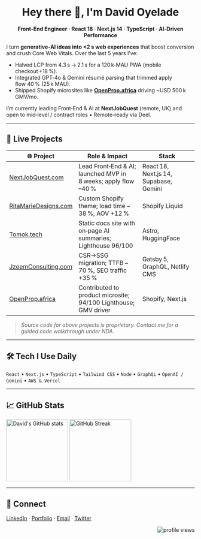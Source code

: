 <!-- Header -->
<h1 align="center">Hey&nbsp;there&nbsp;👋, I'm David Oyelade</h1>
<p align="center"><b>Front‑End Engineer · React 18 · Next.js 14 · TypeScript · AI‑Driven Performance</b></p>

<!-- Short intro -->
I turn **generative‑AI ideas into <2 s web experiences** that boost conversion and crush Core Web Vitals. Over the last 5 years I’ve:

- Halved LCP from 4.3 s → 2.1 s for a 120 k‑MAU PWA (mobile checkout +18 %).
- Integrated GPT‑4o & Gemini résumé parsing that trimmed apply flow 40 % (25 k MAU).
- Shipped Shopify microsites like **[OpenProp.africa](https://openprop.africa/)** driving ~USD 500 k GMV/mo.

I’m currently leading Front‑End & AI at **NextJobQuest** (remote, UK) and open to mid‑level / contract roles • Remote‑ready via Deel.

---
## 🚀 Live Projects
| 🌐 Project | Role & Impact | Stack |
|------------|---------------|-------|
| [NextJobQuest.com](https://www.nextjobquest.com/) | Lead Front‑End & AI; launched MVP in 8 weeks; apply flow –40 % | React 18, Next.js 14, Supabase, Gemini |
| [RitaMarieDesigns.com](https://ritamariedesigns.com/) | Custom Shopify theme; load time –38 %, AOV +12 % | Shopify Liquid |
| [Tomok.tech](https://tomok.tech/) | Static docs site with on‑page AI summaries; Lighthouse 96/100 | Astro, HuggingFace |
| [JzeemConsulting.com](https://www.jzeemconsulting.com/) | CSR→SSG migration; TTFB –70 %, SEO traffic +35 % | Gatsby 5, GraphQL, Netlify CMS |
| [OpenProp.africa](https://openprop.africa/) | Contributed to product microsite; 94/100 Lighthouse; GMV driver | Shopify, Next.js |


> *Source code for above projects is proprietary. Contact me for a guided code walkthrough under NDA.*

---
## 🛠️ Tech I Use Daily
`React` • `Next.js` • `TypeScript` • `Tailwind CSS` • `Node` • `GraphQL` • `OpenAI / Gemini` • `AWS & Vercel`

---
## 📈 GitHub Stats
<p align="left">
  <img src="https://github-readme-stats.vercel.app/api?username=Drimdave&show_icons=true&theme=transparent" alt="David's GitHub stats" height="165"/>
  <img src="https://streak-stats.demolab.com/?user=Drimdave&theme=transparent" alt="GitHub Streak" height="165"/>
</p>

---
## 🤝 Connect
[LinkedIn](https://www.linkedin.com/in/oyelade-david) · [Portfolio](https://davidoyelade.netlify.app) · [Email](mailto:oyeladedavid1@gmail.com) · [Twitter](https://twitter.com/Jacobian1234)

<!-- visitors badge -->
<p align="right"><img src="https://komarev.com/ghpvc/?username=Drimdave&style=flat" alt="profile views"/></p>
